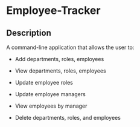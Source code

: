 # Employee-Tracker
## Description
A command-line application that allows the user to:

  * Add departments, roles, employees

  * View departments, roles, employees

  * Update employee roles
  
  * Update employee managers

  * View employees by manager

  * Delete departments, roles, and employees